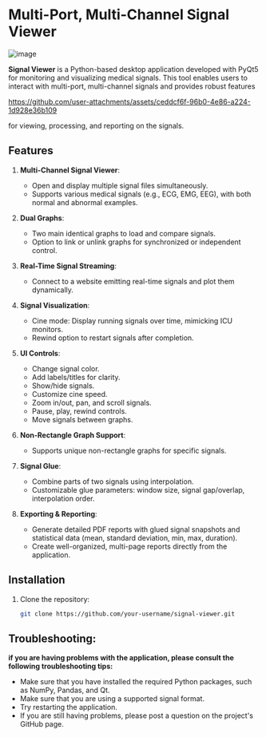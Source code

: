 # Multi-Port, Multi-Channel Signal Viewer #
![image](https://github.com/user-attachments/assets/df2b15cf-963f-4c65-b0f3-16e459cb7167)

**Signal Viewer** is a Python-based desktop application developed with PyQt5 for monitoring and visualizing medical signals. This tool enables users to interact with multi-port, multi-channel signals and provides robust features 

https://github.com/user-attachments/assets/ceddcf6f-96b0-4e86-a224-1d928e36b109

for viewing, processing, and reporting on the signals.

## Features

1. **Multi-Channel Signal Viewer**:
   - Open and display multiple signal files simultaneously.
   - Supports various medical signals (e.g., ECG, EMG, EEG), with both normal and abnormal examples.

2. **Dual Graphs**:
   - Two main identical graphs to load and compare signals.
   - Option to link or unlink graphs for synchronized or independent control.

3. **Real-Time Signal Streaming**:
   - Connect to a website emitting real-time signals and plot them dynamically.

4. **Signal Visualization**:
   - Cine mode: Display running signals over time, mimicking ICU monitors.
   - Rewind option to restart signals after completion.

5. **UI Controls**:
   - Change signal color.
   - Add labels/titles for clarity.
   - Show/hide signals.
   - Customize cine speed.
   - Zoom in/out, pan, and scroll signals.
   - Pause, play, rewind controls.
   - Move signals between graphs.

6. **Non-Rectangle Graph Support**:
   - Supports unique non-rectangle graphs for specific signals.

7. **Signal Glue**:
   - Combine parts of two signals using interpolation.
   - Customizable glue parameters: window size, signal gap/overlap, interpolation order.

8. **Exporting & Reporting**:
   - Generate detailed PDF reports with glued signal snapshots and statistical data (mean, standard deviation, min, max, duration).
   - Create well-organized, multi-page reports directly from the application.

## Installation

1. Clone the repository:
   ```bash
   git clone https://github.com/your-username/signal-viewer.git
## Troubleshooting:
**if you are having problems with the application, please consult the following troubleshooting tips:**

- Make sure that you have installed the required Python packages, such as NumPy, Pandas, and Qt.
- Make sure that you are using a supported signal format.
- Try restarting the application.
- If you are still having problems, please post a question on the project's GitHub page.

